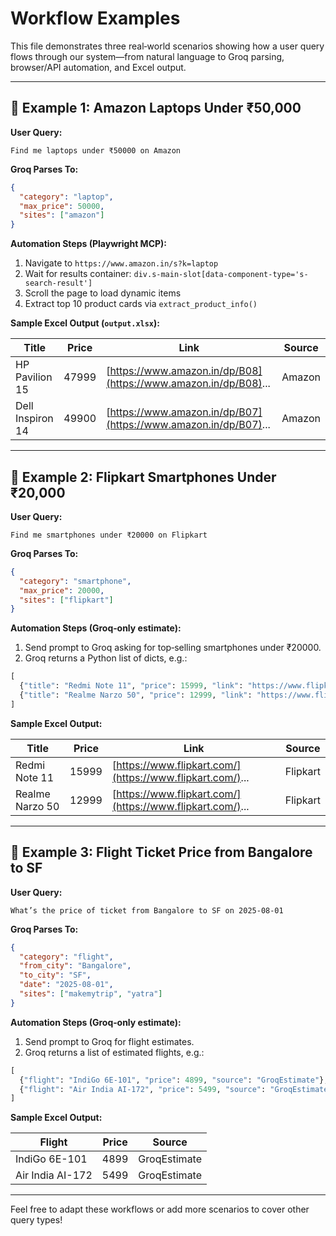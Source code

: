 # Workflow Examples

This file demonstrates three real‑world scenarios showing how a user query flows through our system—from natural language to Groq parsing, browser/API automation, and Excel output.

---

## 📄 Example 1: Amazon Laptops Under ₹50,000

**User Query:**

```
Find me laptops under ₹50000 on Amazon
```

**Groq Parses To:**

```json
{
  "category": "laptop",
  "max_price": 50000,
  "sites": ["amazon"]
}
```

**Automation Steps (Playwright MCP):**

1. Navigate to `https://www.amazon.in/s?k=laptop`
2. Wait for results container: `div.s-main-slot[data-component-type='s-search-result']`
3. Scroll the page to load dynamic items
4. Extract top 10 product cards via `extract_product_info()`

**Sample Excel Output (`output.xlsx`):**

| Title            | Price | Link                                                            | Source |
| ---------------- | ----- | --------------------------------------------------------------- | ------ |
| HP Pavilion 15   | 47999 | [https://www.amazon.in/dp/B08](https://www.amazon.in/dp/B08)... | Amazon |
| Dell Inspiron 14 | 49900 | [https://www.amazon.in/dp/B07](https://www.amazon.in/dp/B07)... | Amazon |

---

## 📄 Example 2: Flipkart Smartphones Under ₹20,000

**User Query:**

```
Find me smartphones under ₹20000 on Flipkart
```

**Groq Parses To:**

```json
{
  "category": "smartphone",
  "max_price": 20000,
  "sites": ["flipkart"]
}
```

**Automation Steps (Groq‑only estimate):**

1. Send prompt to Groq asking for top‑selling smartphones under ₹20000.
2. Groq returns a Python list of dicts, e.g.:

```python
[
  {"title": "Redmi Note 11", "price": 15999, "link": "https://www.flipkart.com/...", "source": "Flipkart"},
  {"title": "Realme Narzo 50", "price": 12999, "link": "https://www.flipkart.com/...", "source": "Flipkart"}
]
```

**Sample Excel Output:**

| Title           | Price | Link                                                      | Source   |
| --------------- | ----- | --------------------------------------------------------- | -------- |
| Redmi Note 11   | 15999 | [https://www.flipkart.com/](https://www.flipkart.com/)... | Flipkart |
| Realme Narzo 50 | 12999 | [https://www.flipkart.com/](https://www.flipkart.com/)... | Flipkart |

---

## 📄 Example 3: Flight Ticket Price from Bangalore to SF

**User Query:**

```
What’s the price of ticket from Bangalore to SF on 2025-08-01
```

**Groq Parses To:**

```json
{
  "category": "flight",
  "from_city": "Bangalore",
  "to_city": "SF",
  "date": "2025-08-01",
  "sites": ["makemytrip", "yatra"]
}
```

**Automation Steps (Groq‑only estimate):**

1. Send prompt to Groq for flight estimates.
2. Groq returns a list of estimated flights, e.g.:

```python
[
  {"flight": "IndiGo 6E-101", "price": 4899, "source": "GroqEstimate"},
  {"flight": "Air India AI-172", "price": 5499, "source": "GroqEstimate"}
]
```

**Sample Excel Output:**

| Flight           | Price | Source       |
| ---------------- | ----- | ------------ |
| IndiGo 6E-101    | 4899  | GroqEstimate |
| Air India AI-172 | 5499  | GroqEstimate |

---

Feel free to adapt these workflows or add more scenarios to cover other query types!
